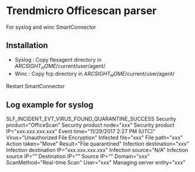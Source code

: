 # Trendmicro Officescan parser
For syslog and winc SmartConnector

## Installation
- Syslog : Copy flexagent directory in $ARCSIGHT_HOME$/current/user/agent/
- Winc : Copy fcp directory in $ARCSIGHT_HOME$/current/user/agent/

Restart SmartConnector

## Log example for syslog
SLF_INCIDENT_EVT_VIRUS_FOUND_QUARANTINE_SUCCESS Security product="OfficeScan" Security product node="xxx" Security product IP="xxx.xxx.xxx.xxx" Event time="11/29/2017 2:27 PM (UTC)" Virus="Unauthorized File Encryption" Infected file="xxx" File path="xxx" Action taken="Move" Result="File quarantined" Infection destination="xxx" Infection destination IP="xxx.xxx.xxx.xxx" Infection source="N/A" Infection source IP="" Destination IP="" Source IP="" Domain="xxx" ScanMethod="Real-time Scan" User="xxx" Managing server entity="xxx"
